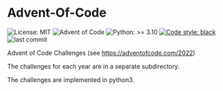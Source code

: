 # Advent-Of-Code
![License: MIT](https://img.shields.io/github/license/ppichler94/Advent-Of-Code)
![Advent of Code](https://img.shields.io/badge/Advent%20of%20Code-2020--2022-orange)
![Python: >= 3.10](https://img.shields.io/badge/python-%3E%3D%203.10-blue)
[![Code style: black](https://img.shields.io/badge/code%20style-black-000000.svg)](https://github.com/psf/black)
![last commit](https://img.shields.io/github/last-commit/ppichler94/Advent-Of-Code)

Advent of Code Challenges (see https://adventofcode.com/2022)

The challenges for each year are in a separate subdirectory.

The challenges are implemented in python3.
